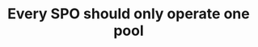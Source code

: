 ---
template: RuleDetailPage
title: Every SPO should only operate one pool
description: It's required to operate a single pool. We do not support pool-splitting.
number: 2
---